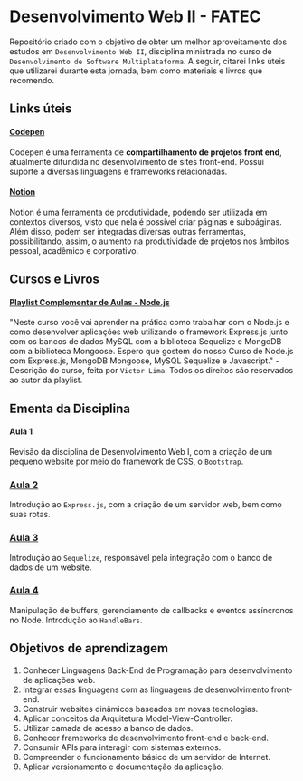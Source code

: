 # Desenvolvimento Web II - FATEC

Repositório criado com o objetivo de obter um melhor aproveitamento dos estudos em `Desenvolvimento Web II`, disciplina ministrada no curso de `Desenvolvimento de Software Multiplataforma`. A seguir, citarei links úteis que utilizarei durante esta jornada, bem como materiais e livros que recomendo.

## Links úteis

#### [Codepen](https://codepen.io/)

Codepen é uma ferramenta de **compartilhamento de projetos front end**, atualmente difundida no desenvolvimento de sites front-end. Possui suporte a diversas linguagens e frameworks relacionadas.

#### [Notion](https://www.notion.so/)

Notion é uma ferramenta de produtividade, podendo ser utilizada em contextos diversos, visto que nela é possível criar páginas e subpáginas. Além disso, podem ser  integradas diversas outras ferramentas, possibilitando, assim, o aumento na produtividade de projetos nos âmbitos pessoal, acadêmico e corporativo.
## Cursos e Livros 

#### [Playlist Complementar de Aulas - Node.js](https://www.youtube.com/playlist?list=PLJ_KhUnlXUPtbtLwaxxUxHqvcNQndmI4B)
"Neste curso você vai aprender na prática como trabalhar com o Node.js e como desenvolver aplicações web utilizando o framework Express.js junto com os bancos de dados MySQL com a biblioteca Sequelize e MongoDB com a biblioteca Mongoose. Espero que gostem do nosso Curso de Node.js com Express.js, MongoDB Mongoose, MySQL Sequelize e Javascript." - Descrição do curso, feita por `Victor Lima`. Todos os direitos são reservados ao autor da playlist. 

## Ementa da Disciplina

#### Aula 1

Revisão da disciplina de Desenvolvimento Web I, com a criação de um pequeno website por meio do framework de CSS, o `Bootstrap`.

### [Aula 2](https://github.com/HenriqueCosta05/Rotas_Node.JS)

Introdução ao `Express.js`, com a criação de um servidor web, bem como suas rotas.

### [Aula 3](https://github.com/HenriqueCosta05/Sequelize_Node.js)

Introdução ao `Sequelize`, responsável pela integração com o banco de dados de um website.

### [Aula 4](https://github.com/HenriqueCosta05/HandleBars_Node.js)
Manipulação de buffers, gerenciamento de callbacks e eventos assíncronos no Node. Introdução ao `HandleBars`.


## Objetivos de aprendizagem

1. Conhecer Linguagens Back-End de Programação para desenvolvimento de aplicações web.
2. Integrar essas linguagens com as linguagens de desenvolvimento front-end.
3. Construir websites dinâmicos baseados em novas tecnologias.
4. Aplicar conceitos da Arquitetura Model-View-Controller.
5. Utilizar camada de acesso a banco de dados.
6. Conhecer frameworks de desenvolvimento front-end e back-end.
7. Consumir APIs para interagir com sistemas externos.
8. Compreender o funcionamento básico de um servidor de Internet.
9. Aplicar versionamento e documentação da aplicação.
